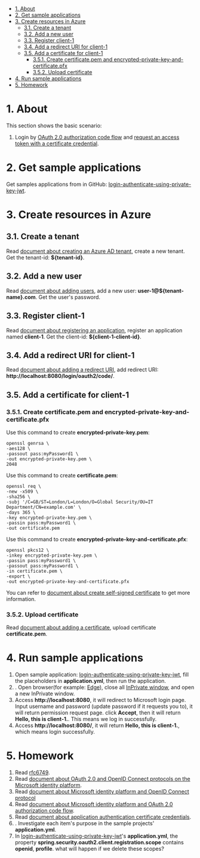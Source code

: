 - [1. About](#1-about)
- [2. Get sample applications](#2-get-sample-applications)
- [3. Create resources in Azure](#3-create-resources-in-azure)
	* [3.1. Create a tenant](#31-create-a-tenant)
	* [3.2. Add a new user](#32-add-a-new-user)
	* [3.3. Register client-1](#33-register-client-1)
	* [3.4. Add a redirect URI for client-1](#34-add-a-redirect-uri-for-client-1)
	* [3.5. Add a certificate for client-1](#35-add-a-certificate-for-client-1)
		+ [3.5.1. Create certificate.pem and encrypted-private-key-and-certificate.pfx](#351-create-certificatepem-and-encrypted-private-key-and-certificatepfx)
		+ [3.5.2. Upload certificate](#352-upload-certificate)
- [4. Run sample applications](#4-run-sample-applications)
- [5. Homework](#5-homework)








# 1. About

This section shows the basic scenario:
1. Login by [OAuth 2.0 authorization code flow](https://docs.microsoft.com/azure/active-directory/develop/v2-oauth2-auth-code-flow) and [request an access token with a certificate credential](https://docs.microsoft.com/en-us/azure/active-directory/develop/v2-oauth2-auth-code-flow#request-an-access-token-with-a-certificate-credential).

# 2. Get sample applications
Get samples applications from in GitHub: [login-authenticate-using-private-key-jwt](../../../servlet/oauth2/login-authenticate-using-private-key-jwt).

# 3. Create resources in Azure

## 3.1. Create a tenant
Read [document about creating an Azure AD tenant](https://docs.microsoft.com/azure/active-directory/develop/quickstart-create-new-tenant#create-a-new-azure-ad-tenant), create a new tenant. Get the tenant-id: **${tenant-id}**.

## 3.2. Add a new user
Read [document about adding users](https://docs.microsoft.com/azure/active-directory/fundamentals/add-users-azure-active-directory), add a new user: **user-1@${tenant-name}.com**. Get the user's password.

## 3.3. Register client-1
Read [document about registering an application](https://docs.microsoft.com/azure/active-directory/develop/quickstart-register-app), register an application named **client-1**. Get the client-id: **${client-1-client-id}**.

## 3.4. Add a redirect URI for client-1
Read [document about adding a redirect URI](https://docs.microsoft.com/azure/active-directory/develop/quickstart-register-app#add-a-redirect-uri), add redirect URI: **http://localhost:8080/login/oauth2/code/**.

## 3.5. Add a certificate for client-1

### 3.5.1. Create certificate.pem and encrypted-private-key-and-certificate.pfx

Use this command to create **encrypted-private-key.pem**:
```shell
openssl genrsa \
-aes128 \
-passout pass:myPassword1 \
-out encrypted-private-key.pem \
2048
```

Use this command to create **certificate.pem**:
```shell
openssl req \
-new -x509 \
-sha256 \
-subj '/C=GB/ST=London/L=London/O=Global Security/OU=IT Department/CN=example.com' \
-days 365 \
-key encrypted-private-key.pem \
-passin pass:myPassword1 \
-out certificate.pem
```

Use this command to create **encrypted-private-key-and-certificate.pfx**:
```shell
openssl pkcs12 \
-inkey encrypted-private-key.pem \
-passin pass:myPassword1 \
-passout pass:myPassword1 \
-in certificate.pem \
-export \
-out encrypted-private-key-and-certificate.pfx
```

You can refer to [document about create self-signed certificate](https://docs.microsoft.com/en-us/azure/active-directory/develop/howto-create-self-signed-certificate) to get more information.

### 3.5.2. Upload certificate
Read [document about adding a certificate](https://docs.microsoft.com/en-us/azure/active-directory/develop/quickstart-register-app#add-a-certificate), upload certificate **certificate.pem**.

# 4. Run sample applications
 1. Open sample application: [login-authenticate-using-private-key-jwt](../../../servlet/oauth2/login-authenticate-using-private-key-jwt), fill the placeholders in **application.yml**, then run the application.
 2. . Open browser(for example: [Edge](https://www.microsoft.com/edge?r=1)), close all [InPrivate window](https://support.microsoft.com/microsoft-edge/browse-inprivate-in-microsoft-edge-cd2c9a48-0bc4-b98e-5e46-ac40c84e27e2), and open a new InPrivate window.
 3. Access **http://localhost:8080**, it will redirect to Microsoft login page. Input username and password (update password if it requests you to), it will return permission request page. click **Accept**, then it will return **Hello, this is client-1.**. This means we log in successfully.
 4. Access **http://localhost:8080/**, it will return **Hello, this is client-1.**, which means login successfully.

# 5. Homework
 1. Read [rfc6749](https://datatracker.ietf.org/doc/html/rfc6749).
 2. Read [document about OAuth 2.0 and OpenID Connect protocols on the Microsoft identity platform](https://docs.microsoft.com/azure/active-directory/develop/active-directory-v2-protocols).
 3. Read [document about Microsoft identity platform and OpenID Connect protocol](https://docs.microsoft.com/azure/active-directory/develop/v2-protocols-oidc)
 4. Read [document about Microsoft identity platform and OAuth 2.0 authorization code flow](https://docs.microsoft.com/azure/active-directory/develop/v2-oauth2-auth-code-flow).
 5. Read [document about application authentication certificate credentials](https://docs.microsoft.com/en-us/azure/active-directory/develop/active-directory-certificate-credentials).
 6. . Investigate each item's purpose in the sample projects' **application.yml**.
 7. In [login-authenticate-using-private-key-jwt](../../../servlet/oauth2/login-authenticate-using-private-key-jwt)'s **application.yml**, the property **spring.security.oauth2.client.registration.scope** contains **openid**, **profile**. what will happen if we delete these scopes?



